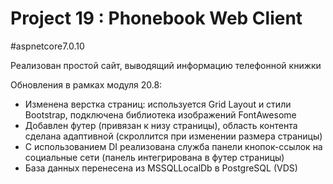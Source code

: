 # Project 19 : Phonebook Web Client
#aspnetcore7.0.10 

Реализован простой сайт, выводящий информацию телефонной книжки

Обновления в рамках модуля 20.8:
- Изменена верстка страниц: используется Grid Layout и стили Bootstrap, подключена библиотека изображений FontAwesome
- Добавлен футер (привязан к низу страницы), область контента сделана адаптивной (скроллится при изменении размера страницы)
- С использованием DI реализована служба панели кнопок-ссылок на социальные сети (панель интегрирована в футер страницы)
- База данных перенесена из MSSQLLocalDb в PostgreSQL (VDS)
